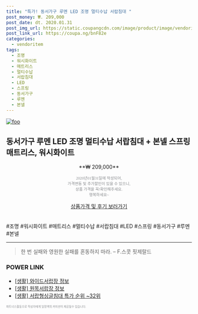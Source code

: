 ```yaml
--- 
title: "특가! 동서가구 루멘 LED 조명 멀티수납 서랍침대 " 
post_money: ₩. 209,000 
post_date: dt. 2020.01.31 
post_img_url: https://static.coupangcdn.com/image/product/image/vendoritem/2017/04/13/3078052426/a5755a30-1197-448f-a58d-2345a4ffecba.jpg 
post_link_url: https://coupa.ng/bnF82e 
categories: 
  - vendoritem 
tags: 
  - 조명 
  - 워시화이트 
  - 매트리스 
  - 멀티수납 
  - 서랍침대 
  - LED 
  - 스프링 
  - 동서가구 
  - 루멘 
  - 본넬 
--- 
```

[![foo](https://static.coupangcdn.com/image/product/image/vendoritem/2017/04/13/3078052426/a5755a30-1197-448f-a58d-2345a4ffecba.jpg)](https://coupa.ng/bnF82e) 

## 동서가구 루멘 LED 조명 멀티수납 서랍침대 + 본넬 스프링 매트리스, 워시화이트 
<p style="text-align: center;">**₩ 209,000**</p> 
<p style="text-align: center;"><span style="color: #898c8f; font-family: Georgia,Times,serif; font-size: 0.75em;">2020년01월31일에 작성되어, <br>가격변동 및 추가할인이 있을 수 있으니,<br> 상품 가격을 꼭!확인해주세요.<br>행복하세요~</span> 
</p>	 
<div markdown="0" style="text-align: center;"><a href="https://coupa.ng/bnF82e" class="btn btn--success">상품가격 및 후기 보러가기</a></div> 
<br><br> 
  #조명 #워시화이트 #매트리스 #멀티수납 #서랍침대 #LED #스프링 #동서가구 #루멘 #본넬 
<hr> 

> 한 번 실패와 영원한 실패를 혼동하지 마라. – F.스콧 핏제랄드 


### POWER LINK

* <a href="https://blog.naver.com/santokki14/221773466683" target="_blank"> [생활] 와이드서랍장 정보 </a>
* <a href="https://blog.naver.com/fasyy4321/221759539667" target="_blank"> [생활] 원목서랍장 정보 </a>
* <a href="https://blog.naver.com/sakai111/221790882879" target="_blank"> [생활] 서랍형싱글침대 특가 순위 ~32위</a>

<span style="color: #898c8f; font-family: Georgia,Times,serif; font-size: 0.55em;">파트너스활동으로 작성자에게 일정액의 커미션이 제공될수 있습니다.</span> 
